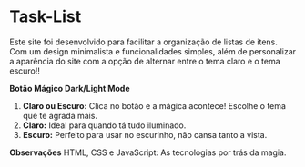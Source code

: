 # Task-List

Este site foi desenvolvido para facilitar a organização de listas de itens. Com um design minimalista e funcionalidades simples, além de personalizar a aparência do site com a opção de alternar entre o tema claro e o tema escuro!!

**Botão Mágico Dark/Light Mode**

1. **Claro ou Escuro:** Clica no botão e a mágica acontece! Escolhe o tema que te agrada mais.
2. **Claro:** Ideal para quando tá tudo iluminado.
3. **Escuro:** Perfeito para usar no escurinho, não cansa tanto a vista.

**Observações**
HTML, CSS e JavaScript: As tecnologias por trás da magia.
